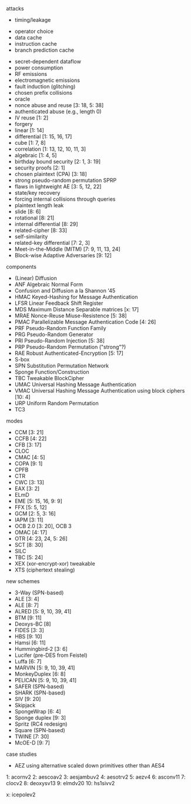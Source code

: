 attacks

- timing/leakage
 + operator choice
 + data cache
 + instruction cache
 + branch prediction cache
- secret-dependent dataflow
- power consumption
- RF emissions
- electromagnetic emissions
- fault induction (glitching)
- chosen prefix collisions
- oracle
- nonce abuse and reuse [3: 18, 5: 38]
- authenticated abuse (e.g., length 0)
- IV reuse [1: 2]
- forgery
- linear [1: 14]
- differential [1: 15, 16, 17]
- cube [1: 7, 8]
- correlation [1: 13, 12, 10, 11, 3]
- algebraic [1: 4, 5]
- birthday bound security [2: 1, 3: 19]
- security proofs [2: 1]
- chosen plaintext (CPA) [3: 18]
- strong pseudo-random permutation SPRP
- flaws in lightweight AE [3: 5, 12, 22]
- state/key recovery
- forcing internal collisions through queries
- plaintext length leak
- slide [8: 6]
- rotational [8: 21]
- internal differential [8: 29]
- related-cipher [8: 33]
- self-similarity
- related-key differential [7: 2, 3]
- Meet-in-the-Middle (MITM) [7: 9, 11, 13, 24]
- Block-wise Adaptive Adversaries [9: 12]

components
- (Linear) Diffusion
- ANF Algebraic Normal Form
- Confusion and Diffusion a la Shannon '45
- HMAC Keyed-Hashing for Message Authentication
- LFSR Linear Feedback Shift Register
- MDS Maximum Distance Separable matrices [x: 17]
- MRAE Nonce-Reuse Miuse-Resistence [5: 38]
- PMAC Parallelizable Message Authentication Code [4: 26]
- PRF Pseudo-Random Function Family
- PRG Pseudo-Random Generator
- PRI Pseudo-Random Injection [5: 38]
- PRP Pseudo-Random Permutation ("strong"?)
- RAE Robust Authenticated-Encryption [5: 17]
- S-box
- SPN Substitution Permutation Network
- Sponge Function/Construction
- TBC Tweakable BlockCipher
- UMAC Universal Hashing Message Authentication
- VMAC Universal Hashing Message Authentication using block ciphers [10: 4]
- URP Uniform Random Permutation
- TC3

modes
- CCM [3: 21]
- CCFB [4: 22]
- CFB [3: 17]
- CLOC
- CMAC [4: 5]
- COPA [9: 1]
- CPFB
- CTR
- CWC [3: 13]
- EAX [3: 2]
- ELmD
- EME [5: 15, 16, 9: 9]
- FFX [5: 5, 12]
- GCM [2: 5, 3: 16]
- IAPM [3: 11]
- OCB 2.0 [3: 20], OCB 3
- OMAC [4: 17]
- OTR [4: 23, 24, 5: 26]
- SCT [8: 30]
- SILC
- TBC [5: 24]
- XEX (xor-encrypt-xor) tweakable
- XTS (ciphertext stealing)

new schemes
- 3-Way (SPN-based)
- ALE [3: 4]
- ALE [8: 7]
- ALRED [5: 9, 10, 39, 41]
- BTM [9: 11]
- Deoxys-BC [8]
- FIDES [3: 3]
- HBS [9: 10]
- Hamsi [6: 11]
- Hummingbird-2 [3: 6]
- Lucifer (pre-DES from Feistel)
- Luffa [6: 7]
- MARVIN [5: 9, 10, 39, 41]
- MonkeyDuplex [6: 8]
- PELICAN [5: 9, 10, 39, 41]
- SAFER (SPN-based)
- SHARK (SPN-based)
- SIV [9: 20]
- Skipjack
- SpongeWrap [6: 4]
- Sponge duplex [9: 3]
- Spritz (RC4 redesign)
- Square (SPN-based)
- TWINE [7: 30]
- McOE-D [9: 7]

case studies
- AEZ using alternative scaled down primitives other than AES4

1: acornv2
2: aescoav2
3: aesjambuv2
4: aesotrv2
5: aezv4
6: asconv11
7: clocv2
8: deoxysv13
9: elmdv20
10: hs1sivv2

x: icepolev2
